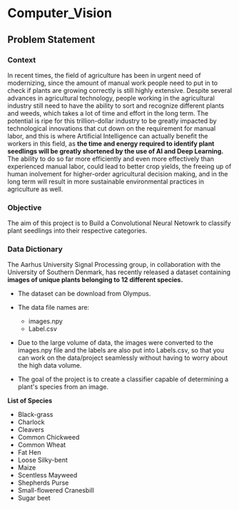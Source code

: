 # Computer_Vision

## Problem Statement

### Context
In recent times, the field of agriculture has been in urgent need of modernizing, since the amount of manual work people need to put in to check if plants are growing correctly is still highly extensive. Despite several advances in agricultural technology, people working in the agricultural industry still need to have the ability to sort and recognize different plants and weeds, which takes a lot of time and effort in the long term. The potential is ripe for this trillion-dollar industry to be greatly impacted by technological innovations that cut down on the requirement for manual labor, and this is where Artificial Intelligence can actually benefit the workers in this field, as **the time and energy required to identify plant seedlings will be greatly shortened by the use of AI and Deep Learning.** The ability to do so far more efficiently and even more effectively than experienced manual labor, could lead to better crop yields, the freeing up of human inolvement for higher-order agricultural decision making, and in the long term will result in more sustainable environmental practices in agriculture as well.

### Objective

The aim of this project is to Build a Convolutional Neural Netowrk to classify plant seedlings into their respective categories.

### Data Dictionary

The Aarhus University Signal Processing group, in collaboration with the University of Southern Denmark, has recently released a dataset containing **images of unique plants belonging to 12 different species.**

- The dataset can be download from Olympus.
- The data file names are:
    - images.npy
    - Label.csv
- Due to the large volume of data, the images were converted to the images.npy file and the labels are also put into Labels.csv, so that you can work on the data/project seamlessly without having to worry about the high data volume.

- The goal of the project is to create a classifier capable of determining a plant's species from an image.

**List of Species**

- Black-grass
- Charlock
- Cleavers
- Common Chickweed
- Common Wheat
- Fat Hen
- Loose Silky-bent
- Maize
- Scentless Mayweed
- Shepherds Purse
- Small-flowered Cranesbill
- Sugar beet
